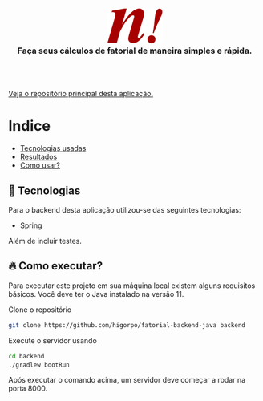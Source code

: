 <h3 align="center">
	<img src=".github/logo.png" alt="Fatorial Logo"/>
  <br/>
	<span>
		Faça seus cálculos de fatorial de maneira simples e rápida.
	</span>
</h3>

<br/>
<br/>
<br/>
<a href="https://github.com/higorpo/fatorial-frontend">Veja o repositório principal desta aplicação.</a>

# Indice 
- [Tecnologias usadas](#tecnologias)
- [Resultados](#resultados)
- [Como usar?](#comousar)

<a id="tecnologias"></a>
## :rocket: Tecnologias
<p>
Para o backend desta aplicação utilizou-se das seguintes tecnologias:
</p>

- Spring

Além de incluir testes.

<a id="comousar"></a>
## :fire: Como executar?
<p>Para executar este projeto em sua máquina local existem alguns requisitos básicos. Você deve ter o Java instalado na versão 11.</p>

Clone o repositório
```sh 
git clone https://github.com/higorpo/fatorial-backend-java backend
```

Execute o servidor usando
```sh 
cd backend
./gradlew bootRun
```

Após executar o comando acima, um servidor deve começar a rodar na porta 8000.
